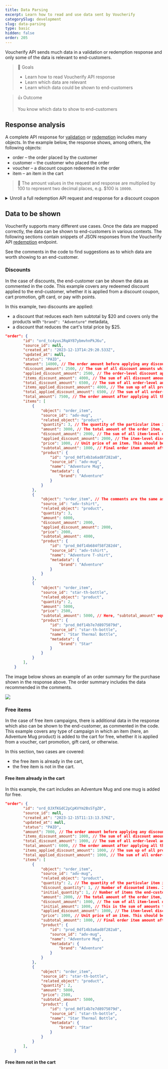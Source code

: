 ```yaml
---
title: Data Parsing
excerpt: Learn how to read and use data sent by Voucherify
categorySlug: development
slug: data-parsing
type: basic
hidden: false
order: 205
---
```


Voucherify API sends much data in a validation or redemption response and only some of the data is relevant to end-customers.

> 📘 Goals
>
> - Learn how to read Voucherify API response
> - Learn which data are relevant
> - Learn which data could be shown to end-customers

> 👍 Outcome
> 
> You know which data to show to end-customers

## Response analysis

A complete API response for [validation](ref:validate-stacked-discounts) or [redemption](ref:redeem-stacked-discounts) includes many objects. In the example below, the response shows, among others, the following objects:
- order – the order placed by the customer
- customer – the customer who placed the order
- voucher – a discount coupon redeemed in the order
- item – an item in the cart

<!-- ^ Should we go into detail and describe the sample response for all those objects?

I'd consider only the order and/or item.
 -->

> 📘
> The amount values in the request and response are multiplied by 100 to represent two decimal places, e.g. $100 is `10000`.

<details>
<summary>Unroll a full redemption API request and response for a discount coupon</summary>
<p>

```json Request
{
    "customer": {
        "source_id": "test_customer_id_2"
    },
    "redeemables": [
        {
            "object": "voucher",
            "id": "Basic-discount-1"
        }
    ],
    "order": {
        "items": [
            {
                "source_id": "adv-mug",
                "related_object": "product",
                "price": 1000,
                "quantity": 2,
                "product": {
                    "metadata": {
                        "brand": "Adventure"
                    }
                }
            },
            {
                "source_id": "adv-poster",
                "related_object": "product",
                "price": 1500,
                "quantity": 3,
                "product": {
                    "metadata": {
                        "brand": "Adventure"
                    }
                }
            },
            {
                "source_id": "adv-tshirt",
                "related_object": "product",
                "price": 2000,
                "quantity": 3,
                "product": {
                    "metadata": {
                        "brand": "Adventure"
                    }
                }
            },
            {
                "source_id": "star-th-bottle",
                "related_object": "product",
                "price": 2500,
                "quantity": 2,
                "product": {
                    "metadata": {
                        "brand": "Star"
                    }
                }
            }
        ],
        "metadata": {}
    },
    "metadata": {}
}
```
```json Response
{
    "redemptions": [
        {
            "id": "r_0df92df74824167835",
            "customer_id": "cust_1g637SqVZnkdPNdAIZ7Ra879",
            "tracking_id": "track_Pw6r3ejnml43kIwNS4Zj09KZ67xOfLUy",
            "date": "2023-12-12T11:27:36.224Z",
            "order": {
                "id": "ord_iB08cMWm3sM3mWRJW17h62Pf",
                "source_id": null,
                "status": "PAID",
                "customer_id": "cust_1g637SqVZnkdPNdAIZ7Ra879",
                "referrer_id": null,
                "amount": 17500,
                "items_discount_amount": 5000,
                "items_applied_discount_amount": 5000,
                "total_discount_amount": 5000,
                "total_applied_discount_amount": 5000,
                "total_amount": 12500,
                "items": [
                    {
                        "object": "order_item",
                        "source_id": "adv-mug",
                        "related_object": "product",
                        "quantity": 2,
                        "amount": 2000,
                        "discount_amount": 2000,
                        "applied_discount_amount": 2000,
                        "price": 1000
                    },
                    {
                        "object": "order_item",
                        "source_id": "adv-poster",
                        "related_object": "product",
                        "quantity": 3,
                        "amount": 4500,
                        "discount_amount": 2000,
                        "applied_discount_amount": 2000,
                        "price": 1500
                    },
                    {
                        "object": "order_item",
                        "source_id": "adv-tshirt",
                        "related_object": "product",
                        "quantity": 3,
                        "amount": 6000,
                        "discount_amount": 1000,
                        "applied_discount_amount": 1000,
                        "price": 2000
                    },
                    {
                        "object": "order_item",
                        "source_id": "star-th-bottle",
                        "related_object": "product",
                        "quantity": 2,
                        "amount": 5000,
                        "price": 2500
                    }
                ],
                "metadata": {},
                "object": "order"
            },
            "customer": {
                "id": "cust_1g637SqVZnkdPNdAIZ7Ra879",
                "name": "Jane Doe",
                "email": "jane-doe@jane.doe",
                "source_id": "test_customer_id_2",
                "metadata": {
                    "lang": "en",
                    "test": true
                },
                "object": "customer"
            },
            "result": "SUCCESS",
            "voucher": {
                "id": "v_NhxOlxSaoeK13zf949Q3u0CRQ0ag0L3o",
                "code": "Basic-discount-1",
                "discount": {
                    "type": "AMOUNT",
                    "amount_off": 2000,
                    "aggregated_amount_limit": 5000,
                    "effect": "APPLY_TO_ITEMS"
                },
                "type": "DISCOUNT_VOUCHER",
                "campaign": "Basic discount-2",
                "campaign_id": "camp_BiFtRVJHJ8moAUe75NzspHNO",
                "is_referral_code": false,
                "created_at": "2023-12-06T15:34:57.264Z",
                "object": "voucher"
            },
            "object": "redemption"
        }
    ],
    "order": {
        "id": "ord_iB08cMWm3sM3mWRJW17h62Pf",
        "source_id": null,
        "created_at": "2023-12-12T11:27:36.184Z",
        "updated_at": null,
        "status": "PAID",
        "amount": 17500,
        "items_discount_amount": 5000,
        "total_discount_amount": 5000,
        "total_amount": 12500,
        "items_applied_discount_amount": 5000,
        "total_applied_discount_amount": 5000,
        "items": [
            {
                "object": "order_item",
                "source_id": "adv-mug",
                "related_object": "product",
                "quantity": 2,
                "amount": 2000,
                "discount_amount": 2000,
                "applied_discount_amount": 2000,
                "price": 1000,
                "subtotal_amount": 0,
                "product": {
                    "id": "prod_0df14b3a6ad8f282a8",
                    "source_id": "adv-mug",
                    "name": "Adventure Mug",
                    "metadata": {
                        "brand": "Adventure"
                    }
                }
            },
            {
                "object": "order_item",
                "source_id": "adv-poster",
                "related_object": "product",
                "quantity": 3,
                "amount": 4500,
                "discount_amount": 2000,
                "applied_discount_amount": 2000,
                "price": 1500,
                "subtotal_amount": 2500,
                "product": {
                    "id": "prod_0df14b548e58f282c0",
                    "source_id": "adv-poster",
                    "name": "Adventure Poster",
                    "metadata": {
                        "brand": "Adventure"
                    }
                }
            },
            {
                "object": "order_item",
                "source_id": "adv-tshirt",
                "related_object": "product",
                "quantity": 3,
                "amount": 6000,
                "discount_amount": 1000,
                "applied_discount_amount": 1000,
                "price": 2000,
                "subtotal_amount": 5000,
                "product": {
                    "id": "prod_0df14b684f58f282d4",
                    "source_id": "adv-tshirt",
                    "name": "Adventure T-shirt",
                    "metadata": {
                        "brand": "Adventure"
                    }
                }
            },
            {
                "object": "order_item",
                "source_id": "star-th-bottle",
                "related_object": "product",
                "quantity": 2,
                "amount": 5000,
                "price": 2500,
                "subtotal_amount": 5000,
                "product": {
                    "id": "prod_0df14b7e7d8975079d",
                    "source_id": "star-th-bottle",
                    "name": "Star Thermal Bottle",
                    "metadata": {
                        "brand": "Star"
                    }
                }
            }
        ],
        "metadata": {},
        "customer": {
            "id": "cust_1g637SqVZnkdPNdAIZ7Ra879",
            "object": "customer"
        },
        "customer_id": "cust_1g637SqVZnkdPNdAIZ7Ra879",
        "referrer_id": null,
        "object": "order",
        "redemptions": {
            "r_0df92df74824167835": {
                "date": "2023-12-12T11:27:36.224Z",
                "related_object_type": "voucher",
                "related_object_id": "v_NhxOlxSaoeK13zf949Q3u0CRQ0ag0L3o",
                "related_object_parent_id": "camp_BiFtRVJHJ8moAUe75NzspHNO"
            }
        }
    },
    "inapplicable_redeemables": [],
    "skipped_redeemables": []
}
```

</p>
</details>

<!-- ### Order object – response analysis

Code plus description, plus a link to the API reference

### Item object – response analysis

Code plus description, plus a link to the API reference

 -->

## Data to be shown

Voucherify supports many different use cases. Once the data are mapped correctly, the data can be shown to end-customers in various contexts. The following sections contain snippets of JSON responses from the Voucherify API [redemption](ref:redeem-stacked-discounts) endpoint.

See the comments in the code to find suggestions as to which data are worth showing to an end-customer.

### Discounts

In the case of discounts, the end-customer can be shown the data as commented in the code. This example covers any redeemed discount applied to the end-customer, whether it is applied from a discount coupon, cart promotion, gift card, or pay with points.

In this example, two discounts are applied:
- a discount that reduces each item subtotal by $20 and covers only the products with `"brand": "Adventure"` metadata,
- a discount that reduces the cart's total price by $25.

```json Response
"order": {
        "id": "ord_tc4yusJRqAY87ybmvhnPkJ6u",
        "source_id": null,
        "created_at": "2023-12-13T14:29:20.533Z",
        "updated_at": null,
        "status": "PAID",
        "amount": 14000, // The order amount before applying any discount. This should be shown to the end-customer
        "discount_amount": 2500, // The sum of all discount amounts which are applied to the whole cart only. This should be shown to the end-customer
        "applied_discount_amount": 2500, // The order-level discount applied in this particular request        
        "items_discount_amount": 4000, // The sum of all discount amounts which are applied to specific products
        "total_discount_amount": 6500, // The sum of all order-level and all product-specific discounts. This should be shown to the end-customer
        "items_applied_discount_amount": 4000, // The sum up of all product-specific discounts applied in this particular request
        "total_applied_discount_amount": 6500, // The sum of all order-level and all product-specific discounts applied in this particular request.
        "total_amount": 7500, // The order amount after applying all the discounts. This should be shown to the end-customer
        "items": [
            {
                "object": "order_item",
                "source_id": "adv-mug",
                "related_object": "product",
                "quantity": 3, // The quantity of the particular item in the cart. This should be shown to the end-customer
                "amount": 3000, // The total amount of the order item, i.e. price * quantity. This should be shown to the end-customer
                "discount_amount": 2000, // The sum of all item-level discounts applied to this item.
                "applied_discount_amount": 2000, // The item-level discount applied by this particular redeemable. This should be shown to the end-customer
                "price": 1000, // Unit price of an item. This should be shown to the end-customer
                "subtotal_amount": 1000, // Final order item amount after the applied item-level discount. In this case, the discount amount equals the product amount, making the subtotal amount equal 0. This should be shown to the end-customer
                "product": {
                    "id": "prod_0df14b3a6ad8f282a8",
                    "source_id": "adv-mug",
                    "name": "Adventure Mug",
                    "metadata": {
                        "brand": "Adventure"
                    }
                }
            },
            {
                "object": "order_item", // The comments are the same as in the `adv-mug` item above
                "source_id": "adv-tshirt",
                "related_object": "product",
                "quantity": 3,
                "amount": 6000,
                "discount_amount": 2000,
                "applied_discount_amount": 2000,
                "price": 2000,
                "subtotal_amount": 4000,
                "product": {
                    "id": "prod_0df14b684f58f282d4",
                    "source_id": "adv-tshirt",
                    "name": "Adventure T-shirt",
                    "metadata": {
                        "brand": "Adventure"
                    }
                }
            },
            {
                "object": "order_item",
                "source_id": "star-th-bottle",
                "related_object": "product",
                "quantity": 2,
                "amount": 5000,
                "price": 2500,
                "subtotal_amount": 5000, // Here, "subtotal_amount" equals "amount" because this product is not covered by the Adventure brand discount
                "product": {
                    "id": "prod_0df14b7e7d8975079d",
                    "source_id": "star-th-bottle",
                    "name": "Star Thermal Bottle",
                    "metadata": {
                        "brand": "Star"
                    }
                }
            }
        ],
    }
```

The image below shows an example of an order summary for the purchase shown in the response above. The order summary includes the data recommended in the comments.

![](https://files.readme.io/c2b6a88-guides_development_data_parsing_order_summary_01.png)

### Free items

In the case of free item campaigns, there is additional data in the response which also can be shown to the end-customer, as commented in the code. This example covers any type of campaign in which an item (here, an Adventure Mug product) is added to the cart for free, whether it is applied from a voucher, cart promotion, gift card, or otherwise.

In this section, two cases are covered:
- the free item is already in the cart,
- the free item is not in the cart.

#### Free item already in the cart

In this example, the cart includes an Adventure Mug and one mug is added for free.

<!-- Make the terminology consistent:
- order items
- items
- products

Pick one for the code comments! -->

```json Response
"order": {
        "id": "ord_OJXfKGdC2pCpKVYm2BsSTgZ0",
        "source_id": null,
        "created_at": "2023-12-15T11:13:13.576Z",
        "updated_at": null,
        "status": "PAID",
        "amount": 7000, // The order amount before applying any discount, including the free item.
        "items_discount_amount": 1000, // The sum of all discount amounts which are applied to specific products. In this case, this is the full price for the free item
        "total_discount_amount": 1000, // The sum of all order-level and all product-specific discounts. In this case, this is this the full price for the free item. This should be shown to the end-customer
        "total_amount": 6000, // The order amount after applying all the discounts. This should be shown to the end-customer
        "items_applied_discount_amount": 1000, // The sum up of all product-specific discounts applied in this particular request
        "total_applied_discount_amount": 1000, // The sum of all order-level and all product-specific discounts applied in this particular request.
        "items": [
            {
                "object": "order_item",
                "source_id": "adv-mug",
                "related_object": "product",
                "quantity": 2, // The quantity of the particular item in the cart. This includes the free item. This should be shown to the end-customer
                "discount_quantity": 1, // Number of dicounted items. In this case, only one free mug is added. This should be shown to the end-customer
                "initial_quantity": 1, // Number of items the end-customer placed in the cart. This can be shown to the end-customer
                "amount": 2000, // The total amount of the order item, i.e. price * quantity. This should be shown to the end-customer
                "discount_amount": 1000, // The sum of all item-level discounts applied to this item. This equals the price of the free item.
                "initial_amount": 1000, // This is the sum of amounts for the order items which the end-customer added to the cart
                "applied_discount_amount": 1000, // The item-level discount applied by this particular redeemable. This equals the price of the free item. This should be shown to the end-customer
                "price": 1000, // Unit price of an item. This should be shown to the end-customer
                "subtotal_amount": 1000, // Final order item amount after the applied item-level discount. In this case, this equals the initial amount as no other discounts are applied. This should be shown to the end-customer
                "product": {
                    "id": "prod_0df14b3a6ad8f282a8",
                    "source_id": "adv-mug",
                    "name": "Adventure Mug",
                    "metadata": {
                        "brand": "Adventure"
                    }
                }
            },
            {
                "object": "order_item",
                "source_id": "star-th-bottle",
                "related_object": "product",
                "quantity": 2,
                "amount": 5000,
                "price": 2500,
                "subtotal_amount": 5000,
                "product": {
                    "id": "prod_0df14b7e7d8975079d",
                    "source_id": "star-th-bottle",
                    "name": "Star Thermal Bottle",
                    "metadata": {
                        "brand": "Star"
                    }
                }
            }
        ],
    }
```

#### Free item not in the cart